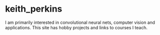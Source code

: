 # keith_perkins
I am primarily interested in convolutional neural nets, computer vision and applications.  This site has hobby projects and links to courses I teach.
